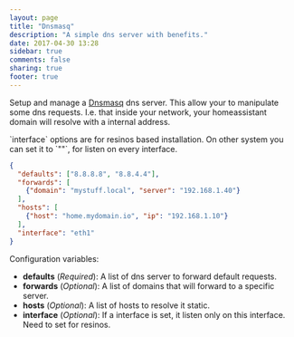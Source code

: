 ```yaml
---
layout: page
title: "Dnsmasq"
description: "A simple dns server with benefits."
date: 2017-04-30 13:28
sidebar: true
comments: false
sharing: true
footer: true
---
```


Setup and manage a [Dnsmasq](http://thekelleys.org.uk/dnsmasq/doc.html) dns server. This allow your to manipulate some dns requests. I.e. that inside your network, your homeassistant domain will resolve with a internal address.

<p class='note info'>
`interface` options are for resinos based installation. On other system you can set it to `""`, for listen on every interface.
</p>

```json
{
  "defaults": ["8.8.8.8", "8.8.4.4"],
  "forwards": [
    {"domain": "mystuff.local", "server": "192.168.1.40"}
  ],
  "hosts": [
    {"host": "home.mydomain.io", "ip": "192.168.1.10"}
  ],
  "interface": "eth1"
}
```

Configuration variables:

- **defaults** (*Required*): A list of dns server to forward default requests.
- **forwards** (*Optional*): A list of domains that will forward to a specific server.
- **hosts** (*Optional*): A list of hosts to resolve it static.
- **interface** (*Optional*): If a interface is set, it listen only on this interface. Need to set for resinos.

